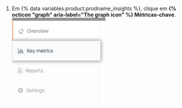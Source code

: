 1. Em {% data variables.product.prodname_insights %}, clique em **{% octicon "graph" aria-label="The graph icon" %} Métricas-chave**. ![Aba de Métricas Chave](/assets/images/help/insights/key-metrics-tab.png)
